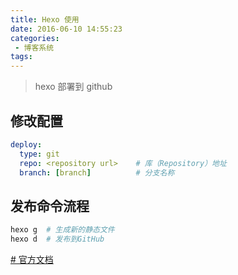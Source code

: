```yaml
---
title: Hexo 使用
date: 2016-06-10 14:55:23
categories: 
 - 博客系统
tags:
---
```


> hexo 部署到 github

## 修改配置
```yml
deploy:
  type: git
  repo: <repository url>    # 库（Repository）地址
  branch: [branch]          # 分支名称
```

## 发布命令流程
```bash
hexo g  # 生成新的静态文件
hexo d  # 发布到GitHub
```

[# 官方文档](https://hexo.io/zh-cn/docs/)
